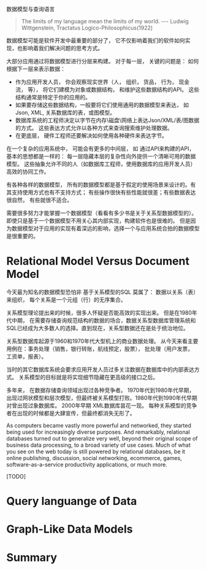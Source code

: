 数据模型与查询语言


> The limits of my language mean the limits of my world.
>  --- Ludwig Wittgenstein, Tractatus Logico-Philosophicus(1922)

数据模型可能是软件开发中最重要的部分了， 它不仅影响着我们的软件如何实现，也影响着我们解决问题的思考方式。


大部分应用通过将数据模型进行分层来构建。 对于每一层， 关键的问题是： 如何根据下一层来表示数据：

- 作为应用开发人员， 你会观察现实世界（人， 组织， 货品， 行为， 现金流， 等）， 将它们建模为对象或数据结构， 和维护这些数据结构的API。 这些结构通常是特定于你的应用的。
- 如果要存储这些数据结构，一般要将它们使用通用的数据模型来表达， 如 Json, XML, 关系数据库的表，或图模型。
- 数据库系统的工程师决定以字节在内存\磁盘\网络上表达Json/XML/表/图数据的方式。 这些表达方式允许以各种方式来查询搜索维护处理数据。
- 在更底层， 硬件工程师还要解决如何使用各种硬件来表达字节。

在一个复杂的应用系统中， 可能会有更多的中间层， 如 通过API来构建的API， 基本的思想都是一样的： 每一层隐藏本层的复杂性向外提供一个清晰可用的数据模型。 这些抽象允许不同的人（如数据库工程师，使用数据库的应用开发人员）高效的协同工作。

有各种各样的数据模型， 所有的数据模型都是基于假定的使用场景来设计的。有其支持使用方式也有不支持方式； 有些操作很快有些性能就很差；有些数据表达很自然， 有些就很不适合。

需要很多努力才能掌握一个数据模型（看看有多少书是关于关系型数据模型的）。 即使只是基于一个数据模型不用关心其内部实现，构建软件也是很难的。 但是因为数据模型对于应用的实现有着深远的影响，选择一个与应用系统合拍的数据模型是很重要的。



# Relational Model Versus Document Model
今天最为知名的数据模型恐怕非 基于关系模型的SQL 莫属了： 数据以关系（表）来组织， 每个关系是一个元组（行）的无序集合。

关系模型理论提出来的时候，很多人怀疑是否能高效的实现出来。 但是在1980年代中期， 在需要存储查询规范结构的数据的场合，数据关系型数据库管理系统和SQL已经成为大多数人的选择。直到现在，关系型数据还在是处于统治地位。

关系型数据库起源于1960和1970年代大型机上的商业数据处理。 从今天来看主要用例在：事务处理（销售，银行转账，航线预定，股票）， 批处理（用户发票， 工资单，报表）。 

当时的其它数据库系统会要求应用开发人员过多关注数据在数据库中的内部表达方式。 关系模型的目标就是将实现细节隐藏在更高级的接口之后。

多年来， 在数据存储查询领域出现过各种竞争者。 1970年代到1980年代早期， 出现过网状模型和层次模型，但最终被关系模型打败。1980年代到1990年代早期对曾出现过象数据库。  2000年早期 XML数据库昙花一现。 每种关系模型的竞争者在出现的时候都是大肆宣传，但最终都消失无形了。



 As computers became vastly more powerful and networked, they started being used for increasingly diverse purposes. And remarkably, relational databases turned out to generalize very well, beyond their original scope of business data processing, to a broad variety of use cases. Much of what you see on the web today is still powered by relational databases, be it online publishing, discussion, social networking, ecommerce, games, software-as-a-service productivity applications, or much more.

[TODO]


# Query languange of Data

# Graph-Like Data Models

# Summary



